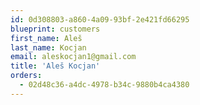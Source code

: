 ```yaml
---
id: 0d308803-a860-4a09-93bf-2e421fd66295
blueprint: customers
first_name: Aleš
last_name: Kocjan
email: aleskocjan1@gmail.com
title: 'Aleš Kocjan'
orders:
  - 02d48c36-a4dc-4978-b34c-9880b4ca4380
---
```

